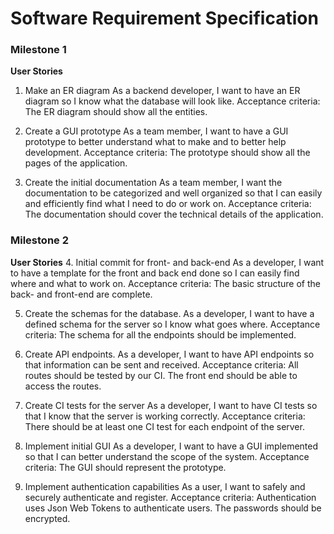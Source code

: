 # Software Requirement Specification

### Milestone 1
**User Stories**
1. Make an ER diagram
As a backend developer, I want to have an ER diagram so I know what the database will look like. 
Acceptance criteria: 
The ER diagram should show all the entities. 

2. Create a GUI prototype 
As a team member, I want to have a GUI prototype to better understand what to make and to better help development. 
Acceptance criteria: 
The prototype should show all the pages of the application. 

3. Create the initial documentation 
As a team member, I want the documentation to be categorized and well organized so that I can easily and efficiently find what I need to do or work on. 
Acceptance criteria: 
The documentation should cover the technical details of the application.

### Milestone 2
**User Stories**
4. Initial commit for front- and back-end
As a developer, I want to have a template for the front and back end done so I can easily find where and what to work on. 
Acceptance criteria: 
The basic structure of the back- and front-end are complete.

5. Create the schemas for the database. 
As a developer, I want to have a defined schema for the server so I know what goes where. 
Acceptance criteria:
The schema for all the endpoints should be implemented.

6. Create API endpoints.
As a developer, I want to have API endpoints so that information can be sent and received. 
Acceptance criteria:
All routes should be tested by our CI.
The front end should be able to access the routes. 

7. Create CI tests for the server
As a developer, I want to have CI tests so that I know that the server is working correctly. 
Acceptance criteria: 
There should be at least one CI test for each endpoint of the server. 

8. Implement initial GUI 
As a developer, I want to have a GUI implemented so that I can better understand the scope of the system. 
Acceptance criteria:
The GUI should represent the prototype.

9. Implement authentication capabilities 
As a user, I want to safely and securely authenticate and register. 
Acceptance criteria:
Authentication uses Json Web Tokens to authenticate users.
The passwords should be encrypted.